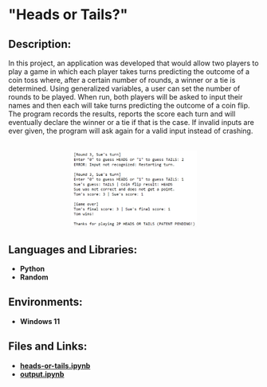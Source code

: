 <h1>"Heads or Tails?"</h1>

<h2>Description:</h2>
In this project, an application was developed that would allow two players to play a game in which each player takes turns predicting the outcome of a coin toss where, after a certain number of rounds, a winner or a tie is determined. Using generalized variables, a user can set the number of rounds to be played. When run, both players will be asked to input their names and then each will take turns predicting the outcome of a coin flip. The program records the results, reports the score each turn and will eventually declare the winner or a tie if that is the case. If invalid inputs are ever given, the program will ask again for a valid input instead of crashing.
<br />

<p align="center">
<br />
<img src="https://github.com/andrew-disario/heads-or-tails/blob/main/output.png?raw=true" height="50%" width="50%" alt="Anomaly Detection Model"/>
<br />

<h2>Languages and Libraries:</h2>

- <b>Python</b>
- <b>Random</b> 

<h2>Environments:</h2>

- <b>Windows 11</b> 

<h2>Files and Links:</h2>

- <b>[heads-or-tails.ipynb](https://github.com/andrew-disario/heads-or-tails/blob/main/heads-or-tails.ipynb)</b> 
- <b>[output.ipynb](https://github.com/andrew-disario/heads-or-tails/blob/main/output.png)</b> 
